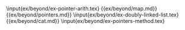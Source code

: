 \input{ex/beyond/ex-pointer-arith.tex}
{{ex/beyond/map.md}}
{{ex/beyond/pointers.md}}
\input{ex/beyond/ex-doubly-linked-list.tex}
{{ex/beyond/cat.md}}
\input{ex/beyond/ex-pointers-method.tex}
